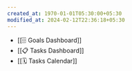 ```yaml
---
created_at: 1970-01-01T05:30:00+05:30
modified_at: 2024-02-12T22:36:18+05:30
---
```

- [[🗄️ Goals Dashboard]]
- [[📋 Tasks Dashboard]]
- [[🗓️ Tasks Calendar]]
